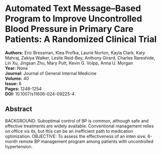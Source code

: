 # Automated Text Message–Based Program to Improve Uncontrolled Blood Pressure in Primary Care Patients: A Randomized Clinical Trial

**Authors:** Eric Bressman, Klea Profka, Laurie Norton, Kayla Clark, Katy Mahraj, Zakiya Walker, Leslie Reid-Bey, Anthony Girard, Charles Rareshide, Lin Xu, Jingsan Zhu, Mary Putt, Kevin G. Volpp, Anna U. Morgan  
**Year:** None  
**Journal:** Journal of General Internal Medicine  
**Volume:** 40  
**Issue:** 6  
**Pages:** 1248-1254  
**DOI:** 10.1007/s11606-024-09225-4  

## Abstract
BACKGROUND: Suboptimal control of BP is common, although safe and effective treatments are widely available. Conventional management relies on office vis its, but this can be an inefficient path to medication optimization. OBJECTIVE: To assess the effectiveness of an inten sive, 6-month remote BP management program among patients with uncontrolled hypertension.

